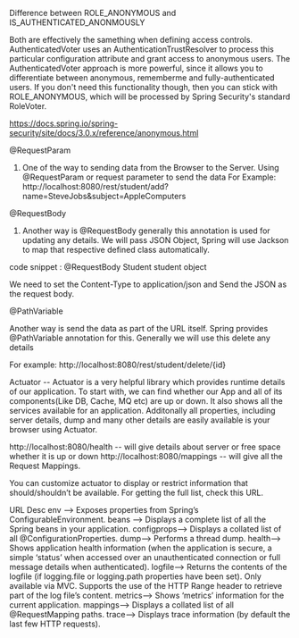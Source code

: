 Difference between ROLE_ANONYMOUS and IS_AUTHENTICATED_ANONMOUSLY

Both are effectively the samething when defining access controls. AuthenticatedVoter uses an AuthenticationTrustResolver to process this 
particular configuration attribute and grant access to anonymous users. 
The AuthenticatedVoter approach is more powerful, since it allows you to differentiate between anonymous, rememberme and fully-authenticated
users. If you don't need this functionality though, then you can stick with ROLE_ANONYMOUS, which will be processed by Spring Security's standard
RoleVoter.

https://docs.spring.io/spring-security/site/docs/3.0.x/reference/anonymous.html

@RequestParam

  1. One of the way to sending data from the Browser to the Server. Using @RequestParam or request parameter to send the data
  For Example: http://localhost:8080/rest/student/add?name=SteveJobs&subject=AppleComputers

@RequestBody

1. Another way is @RequestBody generally this annotation is used for updating any details. We will pass JSON Object, Spring will use 
Jackson to map that respective defined class automatically.

code snippet : @RequestBody Student student object

We need to set the Content-Type to application/json and Send the JSON as the request body.

@PathVariable

Another way is send the data as part of the URL itself. Spring provides @PathVariable annotation for this. Generally we will
use this delete any details

For example: http://localhost:8080/rest/student/delete/{id}

Actuator -- Actuator is a very helpful library which provides runtime details of our application. To start with, we can find
whether our App and all of its components(Like DB, Cache, MQ etc) are up or down. 
It also shows all the services available for an application. Additonally all properties, including server details, dump and many other
details are easily available is your browser using Actuator.

http://localhost:8080/health -- will give details about server or free space whether it is up or down
http://localhost:8080/mappings -- will give all the Request Mappings.

You can customize actuator to display or restrict information that should/shouldn’t be available. For getting the full list, check this URL.

URL	Desc
env -->	Exposes properties from Spring’s ConfigurableEnvironment.
beans -->	Displays a complete list of all the Spring beans in your application.
configprops-->	Displays a collated list of all @ConfigurationProperties.
dump-->	Performs a thread dump.
health-->	Shows application health information (when the application is secure, a simple ‘status’ when accessed over an unauthenticated connection or full message details when authenticated).
logfile-->	Returns the contents of the logfile (if logging.file or logging.path properties have been set). Only available via MVC. Supports the use of the HTTP Range header to retrieve part of the log file’s content.
metrics-->	Shows ‘metrics’ information for the current application.
mappings-->	Displays a collated list of all @RequestMapping paths.
trace-->	Displays trace information (by default the last few HTTP requests).
